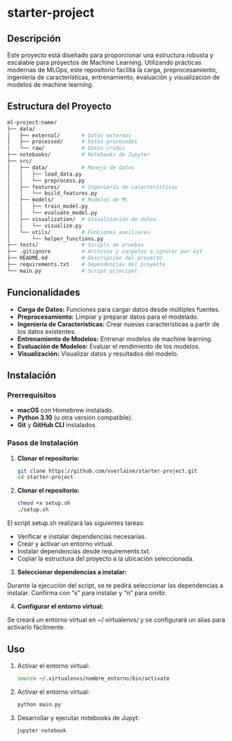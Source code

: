 # starter-project

## Descripción

Este proyecto está diseñado para proporcionar una estructura robusta y escalable para proyectos de Machine Learning. Utilizando prácticas modernas de MLOps, este repositorio facilita la carga, preprocesamiento, ingeniería de características, entrenamiento, evaluación y visualización de modelos de machine learning.

## Estructura del Proyecto

```bash
ml-project-name/
├── data/
│   ├── external/       # Datos externos
│   ├── processed/      # Datos procesados
│   └── raw/            # Datos crudos
├── notebooks/          # Notebooks de Jupyter
├── src/
│   ├── data/           # Manejo de datos
│   │   ├── load_data.py
│   │   └── preprocess.py
│   ├── features/       # Ingeniería de características
│   │   └── build_features.py
│   ├── models/         # Modelos de ML
│   │   ├── train_model.py
│   │   └── evaluate_model.py
│   ├── visualization/  # Visualización de datos
│   │   └── visualize.py
│   └── utils/          # Funciones auxiliares
│       └── helper_functions.py
├── tests/              # Scripts de pruebas
├── .gitignore          # Archivos y carpetas a ignorar por Git
├── README.md           # Descripción del proyecto
├── requirements.txt    # Dependencias del proyecto
└── main.py             # Script principal
```
## Funcionalidades

- **Carga de Datos:** Funciones para cargar datos desde múltiples fuentes.
- **Preprocesamiento:** Limpiar y preparar datos para el modelado.
- **Ingeniería de Características:** Crear nuevas características a partir de los datos existentes.
- **Entrenamiento de Modelos:** Entrenar modelos de machine learning.
- **Evaluación de Modelos:** Evaluar el rendimiento de los modelos.
- **Visualización:** Visualizar datos y resultados del modelo.

## Instalación

### Prerrequisitos

- **macOS** con Homebrew instalado.
- **Python 3.10** (u otra versión compatible).
- **Git** y **GitHub CLI** instalados.

### Pasos de Instalación

1. **Clonar el repositorio:**

   ```sh
   git clone https://github.com/vverlaine/starter-project.git
   cd starter-project
   ```

2. **Clonar el repositorio:**
   ```sh
   chmod +x setup.sh
   ./setup.sh
   ```
   
El script setup.sh realizará las siguientes tareas:
- Verificar e instalar dependencias necesarias.
- Crear y activar un entorno virtual.
- Instalar dependencias desde requirements.txt.
- Copiar la estructura del proyecto a la ubicación seleccionada.

3. **Seleccionar dependencias a instalar:**

Durante la ejecución del script, se te pedirá seleccionar las dependencias a instalar. Confirma con “s” para instalar y “n” para omitir.

4. **Configurar el entorno virtual:**

Se creará un entorno virtual en ~/.virtualenvs/ y se configurará un alias para activarlo fácilmente.

## **Uso**
1. Activar el entorno virtual:
   ```sh
   source ~/.virtualenvs/nombre_entorno/bin/activate
   ```
2. Activar el entorno virtual:
   ```sh
   python main.py
   ```

3. Desarrollar y ejecutar notebooks de Jupyt:
```sh
   jupyter notebook
   ```